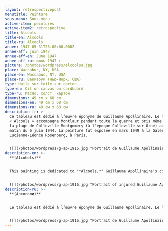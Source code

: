 ```yaml
---
layout: retrospectivepost
menutitle: Peinture
sous-menu: Sous-menu
active-item: peintures
active-item2: retrospective
title: Alcools
title-en: Alcools
title-ru: Alcools
annee: 1947-05-31T23:00:00.000Z
annee-aff: juin 1947
annee-aff-en: June 1947
annee-aff-ru: июнь 1947 г.
picture: /photos/wordpress/alcoolsa.jpg
place: Waccabuc, NY, USA
place-en: Waccabuc, NY, USA
place-ru: Ваккабук (Нью-Йорк, США)
type: Huile sur toile sur carton
type-en: Oil on canvas on cardboard
type-ru: Масло, холст, картон
dimensions: 49 cm x 68 cm
dimensions-en: 49 cm x 68 cm
dimensions-ru: 49 см x 68 см
description-fr: >-
  Ce tableau est dédié à l’œuvre éponyme de Guillaume Apollinaire. Le livre
  « Alcools » accompagna Montlaur pendant toute la guerre et pris même l’eau sur
  la plage de Colleville-Montgomery (à l'époque Colleville-sur-Orne) au petit
  matin du 6 juin 1944. La peinture fut exposée en mars 1949 à la Galerie
  Lucienne-Léonce Rosenberg, à Paris.


  ![](/photos/wordpress/g-ap-1916.jpg "Portrait de Guillaume Apollinaire blessé - Pablo Picasso - 1916")
description-en: >-
  **(Alcohols)**


  This painting is dedicated to "*Alcools,*" Guillaume Apollinaire's collection of poems. The book was with Montlaur throughout the war and even took on water on the beach of Colleville-Montgomery (at the time Colleville-sur-Orne) on  the early morning of June 6, 1944. The painting was exhibited in March 1949 at the *Gallery Lucienne-Léonce Rosenberg*, in Paris.


  ![](/photos/wordpress/g-ap-1916.jpg "Portrait of injured Guillaume Apollinaire - Pablo Picasso - 1916")
description-ru: >-
  **(Алкоголи)**


  Le tableau est dédié à l’œuvre éponyme de Guillaume Apollinaire. Le livre "Alcools" accompagna Montlaur pendant toute la guerre et pris même l’eau sur la plage de Colleville-Montgomery (à l'époque Colleville-sur-Orne) au petit matin du 6 juin 1944. La peinture fut exposée en mars 1949 à la Galerie Lucienne-Léonce Rosenberg, à Paris.


  ![](/photos/wordpress/g-ap-1916.jpg "Portrait de Guillaume Apollinaire blessé - Pablo Picasso - 1916")
---
```

